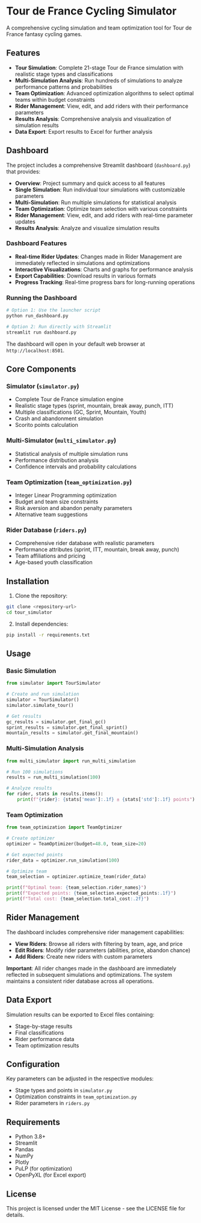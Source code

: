 # Tour de France Cycling Simulator

A comprehensive cycling simulation and team optimization tool for Tour de France fantasy cycling games.

## Features

- **Tour Simulation**: Complete 21-stage Tour de France simulation with realistic stage types and classifications
- **Multi-Simulation Analysis**: Run hundreds of simulations to analyze performance patterns and probabilities
- **Team Optimization**: Advanced optimization algorithms to select optimal teams within budget constraints
- **Rider Management**: View, edit, and add riders with their performance parameters
- **Results Analysis**: Comprehensive analysis and visualization of simulation results
- **Data Export**: Export results to Excel for further analysis

## Dashboard

The project includes a comprehensive Streamlit dashboard (`dashboard.py`) that provides:

- **Overview**: Project summary and quick access to all features
- **Single Simulation**: Run individual tour simulations with customizable parameters
- **Multi-Simulation**: Run multiple simulations for statistical analysis
- **Team Optimization**: Optimize team selection with various constraints
- **Rider Management**: View, edit, and add riders with real-time parameter updates
- **Results Analysis**: Analyze and visualize simulation results

### Dashboard Features

- **Real-time Rider Updates**: Changes made in Rider Management are immediately reflected in simulations and optimizations
- **Interactive Visualizations**: Charts and graphs for performance analysis
- **Export Capabilities**: Download results in various formats
- **Progress Tracking**: Real-time progress bars for long-running operations

### Running the Dashboard

```bash
# Option 1: Use the launcher script
python run_dashboard.py

# Option 2: Run directly with Streamlit
streamlit run dashboard.py
```

The dashboard will open in your default web browser at `http://localhost:8501`.

## Core Components

### Simulator (`simulator.py`)
- Complete Tour de France simulation engine
- Realistic stage types (sprint, mountain, break away, punch, ITT)
- Multiple classifications (GC, Sprint, Mountain, Youth)
- Crash and abandonment simulation
- Scorito points calculation

### Multi-Simulator (`multi_simulator.py`)
- Statistical analysis of multiple simulation runs
- Performance distribution analysis
- Confidence intervals and probability calculations

### Team Optimization (`team_optimization.py`)
- Integer Linear Programming optimization
- Budget and team size constraints
- Risk aversion and abandon penalty parameters
- Alternative team suggestions

### Rider Database (`riders.py`)
- Comprehensive rider database with realistic parameters
- Performance attributes (sprint, ITT, mountain, break away, punch)
- Team affiliations and pricing
- Age-based youth classification

## Installation

1. Clone the repository:
```bash
git clone <repository-url>
cd tour_simulator
```

2. Install dependencies:
```bash
pip install -r requirements.txt
```

## Usage

### Basic Simulation
```python
from simulator import TourSimulator

# Create and run simulation
simulator = TourSimulator()
simulator.simulate_tour()

# Get results
gc_results = simulator.get_final_gc()
sprint_results = simulator.get_final_sprint()
mountain_results = simulator.get_final_mountain()
```

### Multi-Simulation Analysis
```python
from multi_simulator import run_multi_simulation

# Run 100 simulations
results = run_multi_simulation(100)

# Analyze results
for rider, stats in results.items():
    print(f"{rider}: {stats['mean']:.1f} ± {stats['std']:.1f} points")
```

### Team Optimization
```python
from team_optimization import TeamOptimizer

# Create optimizer
optimizer = TeamOptimizer(budget=48.0, team_size=20)

# Get expected points
rider_data = optimizer.run_simulation(100)

# Optimize team
team_selection = optimizer.optimize_team(rider_data)

print(f"Optimal team: {team_selection.rider_names}")
print(f"Expected points: {team_selection.expected_points:.1f}")
print(f"Total cost: {team_selection.total_cost:.2f}")
```

## Rider Management

The dashboard includes comprehensive rider management capabilities:

- **View Riders**: Browse all riders with filtering by team, age, and price
- **Edit Riders**: Modify rider parameters (abilities, price, abandon chance)
- **Add Riders**: Create new riders with custom parameters

**Important**: All rider changes made in the dashboard are immediately reflected in subsequent simulations and optimizations. The system maintains a consistent rider database across all operations.

## Data Export

Simulation results can be exported to Excel files containing:
- Stage-by-stage results
- Final classifications
- Rider performance data
- Team optimization results

## Configuration

Key parameters can be adjusted in the respective modules:
- Stage types and points in `simulator.py`
- Optimization constraints in `team_optimization.py`
- Rider parameters in `riders.py`

## Requirements

- Python 3.8+
- Streamlit
- Pandas
- NumPy
- Plotly
- PuLP (for optimization)
- OpenPyXL (for Excel export)

## License

This project is licensed under the MIT License - see the LICENSE file for details. 